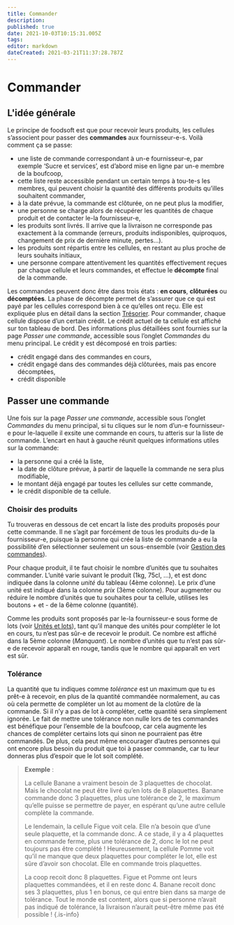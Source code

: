 ```yaml
---
title: Commander
description: 
published: true
date: 2021-10-03T10:15:31.005Z
tags: 
editor: markdown
dateCreated: 2021-03-21T11:37:28.787Z
---
```


# Commander
## L'idée générale
Le principe de foodsoft est que pour recevoir leurs produits, les cellules s’associent pour passer des **commandes** aux fournisseur-e-s. Voilà comment ça se passe:

- une liste de commande correspondant à un-e fournisseur-e, par exemple ‘Sucre et services’, est d’abord mise en ligne par un-e membre de la boufcoop,
- cette liste reste accessible pendant un certain temps à tou-te-s les membres, qui peuvent choisir la quantité des différents produits qu’illes souhaitent commander,
- à la date prévue, la commande est clôturée, on ne peut plus la modifier,
- une personne se charge alors de récupérer les quantités de chaque produit et de contacter le-la fournisseur-e,
- les produits sont livrés. Il arrive que la livraison ne corresponde pas exactement à la commande (erreurs, produits indisponibles, quiproquos, changement de prix de dernière minute, pertes...).
- les produits sont répartis entre les cellules, en restant au plus proche de leurs souhaits initiaux,
- une personne compare attentivement les quantités effectivement reçues par chaque cellule et leurs commandes, et effectue le **décompte** final de la commande.

Les commandes peuvent donc être dans trois états : **en cours**, **clôturées** ou **décomptées**. La phase de décompte permet de s’assurer que ce qui est payé par les cellules correspond bien à ce qu’elles ont reçu. Elle est expliquée plus en détail dans la section [Trésorier](/fr/Documentation/General/Finance). Pour commander, chaque cellule dispose d’un certain crédit. Le crédit actuel de ta cellule est affiché sur ton tableau de bord. Des informations plus détaillées sont fournies sur la page *Passer une commande*, accessible sous l’onglet *Commandes* du menu principal. Le crédit y est décomposé en trois parties:

- crédit engagé dans des commandes en cours,
- crédit engagé dans des commandes déjà clôturées, mais pas encore décomptées,
- crédit disponible

## Passer une commande
Une fois sur la page *Passer une commande*, accessible sous l’onglet *Commandes* du menu principal, si tu cliques sur le nom d’un-e fournisseur-e pour le-laquelle il exsite une commande en cours, tu atteris sur la liste de commande. L’encart en haut à gauche réunit quelques informations utiles sur la commande:

- la personne qui a créé la liste,
- la date de clôture prévue, à partir de laquelle la commande ne sera plus modifiable,
- le montant déjà engagé par toutes les cellules sur cette commande,
- le crédit disponible de ta cellule.

### Choisir des produits
Tu trouveras en dessous de cet encart la liste des produits proposés pour cette commande. Il ne s’agit par forcément de tous les produits du-de la fournisseur-e, puisque la personne qui crée la liste de commande a eu la possibilité d’en sélectionner seulement un sous-ensemble (voir [Gestion des commandes](/fr/Documentation/Administration/Products#gestion-des-commandes)).

Pour chaque produit, il te faut choisir le nombre d’unités que tu souhaites commander. L’unité varie suivant le produit (1kg, 75cl, ...), et est donc indiquée dans la colonne *unité* du tableau (4ème colonne). Le prix d’une unité est indiqué dans la colonne *prix* (3ème colonne). Pour augmenter ou réduire le nombre d’unités que tu souhaites pour ta cellule, utilises les boutons + et - de la 6ème colonne (quantité).

Comme les produits sont proposés par le-la fournisseur-e sous forme de lots (voir [Unités et lots](/fr/Documentation/Administration/Orders#unités-et-lots)), tant qu’il manque des unités pour compléter le lot en cours, tu n’est pas sûr-e de recevoir le produit. Ce nombre est affiché dans la 5ème colonne (*Manquant*). Le nombre d’unités que tu n’est pas sûr-e de recevoir apparaît en rouge, tandis que le nombre qui apparaît en vert est sûr.

### Tolérance
La quantité que tu indiques comme *tolérance* est un maximum que tu es prêt-e à recevoir, en plus de la quantité commandée normalement, au cas où cela permette de compléter un lot au moment de la clotûre de la commande. Si il n’y a pas de lot à compléter, cette quantité sera simplement ignorée. Le fait de mettre une tolérance non nulle lors de tes commandes est bénéfique pour l’ensemble de la boufcoop, car cela augmente les chances de compléter certains lots qui sinon ne pourraient pas être commandés. De plus, cela peut même encourager d’autres personnes qui ont encore plus besoin du produit que toi à passer commande, car tu leur donneras plus d’espoir que le lot soit complété.

> **Exemple** :
>
> La cellule Banane a vraiment besoin de 3 plaquettes de chocolat. Mais le chocolat ne peut être livré
> qu’en lots de 8 plaquettes. Banane commande donc 3 plaquettes, plus une tolérance de 2, le maximum
> qu’elle puisse se permettre de payer, en espérant qu’une autre cellule complète la commande.
>
> Le lendemain, la cellule Figue voit cela. Elle n’a besoin que d’une seule plaquette, et la commande
> donc. A ce stade, il y a 4 plaquettes en commande ferme, plus une tolérance de 2, donc le lot ne
> peut toujours pas être complété ! Heureusement, la cellule Pomme voit qu’il ne manque que deux
> plaquettes pour compléter le lot, elle est sûre d’avoir son chocolat. Elle en commande trois plaquettes.
>
> La coop recoit donc 8 plaquettes. Figue et Pomme ont leurs plaquettes commandées, et il en reste donc
> 4. Banane recoit donc ses 3 plaquettes, plus 1 en bonus, ce qui entre bien dans sa marge de tolérance.
> Tout le monde est content, alors que si personne n’avait pas indiqué de tolérance, la livraison n’aurait
> peut-être même pas été possible !
{.is-info}
